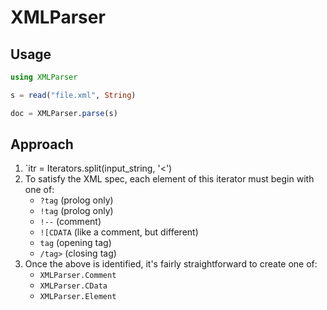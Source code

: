 # XMLParser

## Usage

```julia
using XMLParser

s = read("file.xml", String)

doc = XMLParser.parse(s)
```

## Approach

1. `itr = Iterators.split(input_string, '<')
2. To satisfy the XML spec, each element of this iterator must begin with one of:
    - `?tag` (prolog only)
    - `!tag` (prolog only)
    - `!--` (comment)
    - `![CDATA` (like a comment, but different)
    - `tag` (opening tag)
    - `/tag>` (closing tag)
3.  Once the above is identified, it's fairly straightforward to create one of:
    - `XMLParser.Comment`
    - `XMLParser.CData`
    - `XMLParser.Element`
